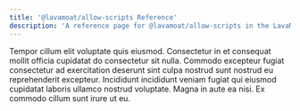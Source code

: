 ```yaml
---
title: '@lavamoat/allow-scripts Reference'
description: 'A reference page for @lavamoat/allow-scripts in the LavaMoat documentation.'
---
```


Tempor cillum elit voluptate quis eiusmod. Consectetur in et consequat mollit
officia cupidatat do consectetur sit nulla. Commodo excepteur fugiat consectetur
ad exercitation deserunt sint culpa nostrud sunt nostrud eu reprehenderit
excepteur. Incididunt incididunt veniam fugiat qui eiusmod cupidatat laboris
ullamco nostrud voluptate. Magna in aute ea nisi. Ex commodo cillum sunt irure
ut eu.
